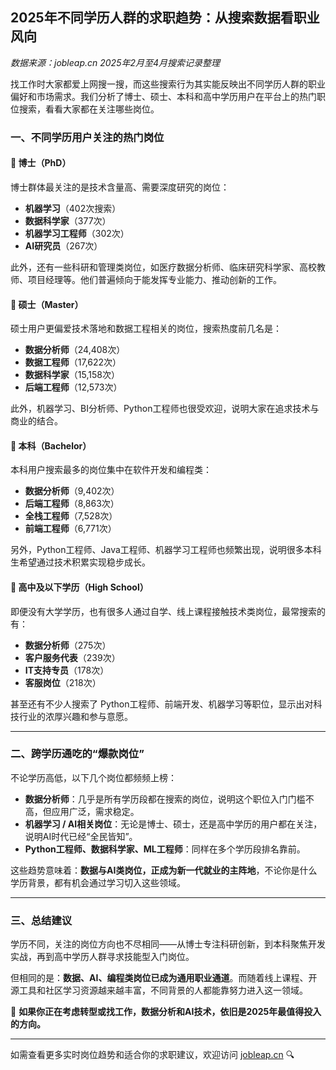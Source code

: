 ## 2025年不同学历人群的求职趋势：从搜索数据看职业风向

*数据来源：jobleap.cn 2025年2月至4月搜索记录整理*

找工作时大家都爱上网搜一搜，而这些搜索行为其实能反映出不同学历人群的职业偏好和市场需求。我们分析了博士、硕士、本科和高中学历用户在平台上的热门职位搜索，看看大家都在关注哪些岗位。

### 一、不同学历用户关注的热门岗位

#### 📘 博士（PhD）

博士群体最关注的是技术含量高、需要深度研究的岗位：

* **机器学习**（402次搜索）
* **数据科学家**（377次）
* **机器学习工程师**（302次）
* **AI研究员**（267次）

此外，还有一些科研和管理类岗位，如医疗数据分析师、临床研究科学家、高校教师、项目经理等。他们普遍倾向于能发挥专业能力、推动创新的工作。

#### 📘 硕士（Master）

硕士用户更偏爱技术落地和数据工程相关的岗位，搜索热度前几名是：

* **数据分析师**（24,408次）
* **数据工程师**（17,622次）
* **数据科学家**（15,158次）
* **后端工程师**（12,573次）

此外，机器学习、BI分析师、Python工程师也很受欢迎，说明大家在追求技术与商业的结合。

#### 📘 本科（Bachelor）

本科用户搜索最多的岗位集中在软件开发和编程类：

* **数据分析师**（9,402次）
* **后端工程师**（8,863次）
* **全栈工程师**（7,528次）
* **前端工程师**（6,771次）

另外，Python工程师、Java工程师、机器学习工程师也频繁出现，说明很多本科生希望通过技术积累实现稳步成长。

#### 📘 高中及以下学历（High School）

即便没有大学学历，也有很多人通过自学、线上课程接触技术类岗位，最常搜索的有：

* **数据分析师**（275次）
* **客户服务代表**（239次）
* **IT支持专员**（178次）
* **客服岗位**（218次）

甚至还有不少人搜索了 Python工程师、前端开发、机器学习等职位，显示出对科技行业的浓厚兴趣和参与意愿。

---

### 二、跨学历通吃的“爆款岗位”

不论学历高低，以下几个岗位都频频上榜：

* **数据分析师**：几乎是所有学历段都在搜索的岗位，说明这个职位入门门槛不高，但应用广泛，需求稳定。
* **机器学习 / AI相关岗位**：无论是博士、硕士，还是高中学历的用户都在关注，说明AI时代已经“全民皆知”。
* **Python工程师、数据科学家、ML工程师**：同样在多个学历段排名靠前。

这些趋势意味着：**数据与AI类岗位，正成为新一代就业的主阵地**，不论你是什么学历背景，都有机会通过学习切入这些领域。

---

### 三、总结建议

学历不同，关注的岗位方向也不尽相同——从博士专注科研创新，到本科聚焦开发实战，再到高中学历人群寻求技能型入门岗位。

但相同的是：**数据、AI、编程类岗位已成为通用职业通道**。而随着线上课程、开源工具和社区学习资源越来越丰富，不同背景的人都能靠努力进入这一领域。

📌 **如果你正在考虑转型或找工作，数据分析和AI技术，依旧是2025年最值得投入的方向。**

---

如需查看更多实时岗位趋势和适合你的求职建议，欢迎访问 [jobleap.cn](https://jobleap.cn) 🔍
